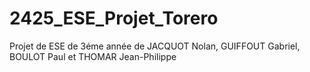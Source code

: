 # 2425_ESE_Projet_Torero

Projet de ESE de 3éme année de JACQUOT Nolan, GUIFFOUT Gabriel, BOULOT Paul et THOMAR Jean-Philippe

